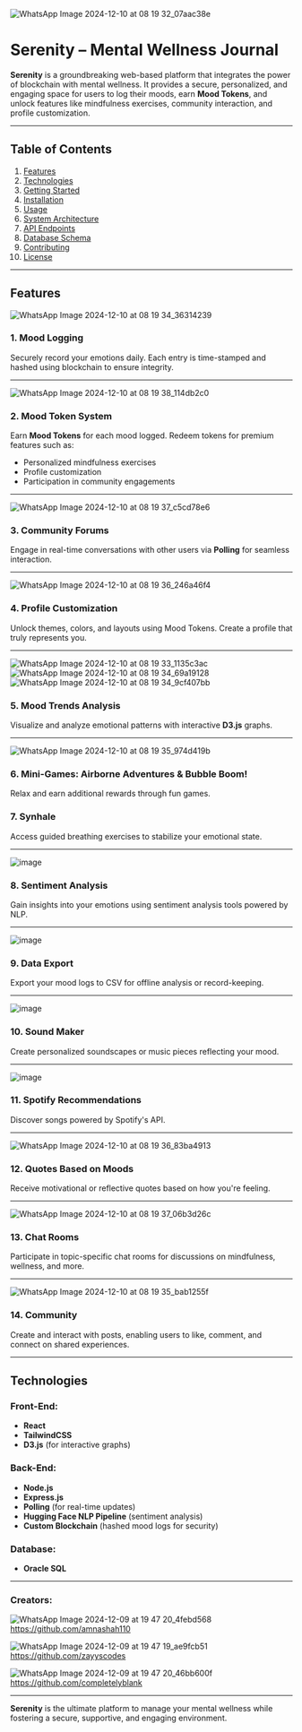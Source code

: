 ![WhatsApp Image 2024-12-10 at 08 19 32_07aac38e](https://github.com/user-attachments/assets/232a2a25-95f9-43be-acea-5f682726c005)

# Serenity – Mental Wellness Journal

**Serenity** is a groundbreaking web-based platform that integrates the power of blockchain with mental wellness. It provides a secure, personalized, and engaging space for users to log their moods, earn **Mood Tokens**, and unlock features like mindfulness exercises, community interaction, and profile customization.

---

## Table of Contents

1. [Features](#features)  
2. [Technologies](#technologies)  
3. [Getting Started](#getting-started)  
4. [Installation](#installation)  
5. [Usage](#usage)  
6. [System Architecture](#system-architecture)  
7. [API Endpoints](#api-endpoints)  
8. [Database Schema](#database-schema)  
9. [Contributing](#contributing)  
10. [License](#license)  

---

## Features <a name="features"></a>

![WhatsApp Image 2024-12-10 at 08 19 34_36314239](https://github.com/user-attachments/assets/83bb5785-db55-4a72-8939-ae5d0aa9020f)

### 1. Mood Logging  
Securely record your emotions daily. Each entry is time-stamped and hashed using blockchain to ensure integrity.  

---
![WhatsApp Image 2024-12-10 at 08 19 38_114db2c0](https://github.com/user-attachments/assets/4e12f07b-ff71-4eee-a032-e00fb755959b)

### 2. Mood Token System  
Earn **Mood Tokens** for each mood logged. Redeem tokens for premium features such as:  
- Personalized mindfulness exercises  
- Profile customization  
- Participation in community engagements  

---
![WhatsApp Image 2024-12-10 at 08 19 37_c5cd78e6](https://github.com/user-attachments/assets/fab072ec-120e-4ebe-b503-b600c37572e5)

### 3. Community Forums  
Engage in real-time conversations with other users via **Polling** for seamless interaction.  

---
![WhatsApp Image 2024-12-10 at 08 19 36_246a46f4](https://github.com/user-attachments/assets/eda7ed7b-354e-4dab-98d2-82ac5b72b9a0)

### 4. Profile Customization  
Unlock themes, colors, and layouts using Mood Tokens. Create a profile that truly represents you.  

---
![WhatsApp Image 2024-12-10 at 08 19 33_1135c3ac](https://github.com/user-attachments/assets/36400874-d68d-4309-9c91-a62b088a9445)
![WhatsApp Image 2024-12-10 at 08 19 34_69a19128](https://github.com/user-attachments/assets/d40bfd5e-65dc-4dbc-8153-e148a4790d34)
![WhatsApp Image 2024-12-10 at 08 19 34_9cf407bb](https://github.com/user-attachments/assets/40519d13-274c-4d62-9422-c68d8beb2e49)

### 5. Mood Trends Analysis  
Visualize and analyze emotional patterns with interactive **D3.js** graphs.  

---
![WhatsApp Image 2024-12-10 at 08 19 35_974d419b](https://github.com/user-attachments/assets/532d5757-0658-42b3-aed9-2a951ca8574c)

### 6. Mini-Games: Airborne Adventures & Bubble Boom!  
Relax and earn additional rewards through fun games.  

### 7. Synhale  
Access guided breathing exercises to stabilize your emotional state.  

---
![image](https://github.com/user-attachments/assets/a77599e9-08c4-4337-97ed-a769d1ba26d4)

### 8. Sentiment Analysis  
Gain insights into your emotions using sentiment analysis tools powered by NLP.  

---
![image](https://github.com/user-attachments/assets/f5f57c3b-a19b-47b5-989c-7e479c84595a)

### 9. Data Export  
Export your mood logs to CSV for offline analysis or record-keeping.  

---
![image](https://github.com/user-attachments/assets/53e91e3c-7ac7-4fa5-bd75-7057d28f51ce)

### 10. Sound Maker  
Create personalized soundscapes or music pieces reflecting your mood.  

---
![image](https://github.com/user-attachments/assets/1122d347-f113-40a5-bfb6-38453d08be93)

### 11. Spotify Recommendations  
Discover songs powered by Spotify's API.  

---
![WhatsApp Image 2024-12-10 at 08 19 36_83ba4913](https://github.com/user-attachments/assets/5f5e2613-37dc-4850-8bda-e53f8a07b7c0)

### 12. Quotes Based on Moods  
Receive motivational or reflective quotes based on how you're feeling.  

---
![WhatsApp Image 2024-12-10 at 08 19 37_06b3d26c](https://github.com/user-attachments/assets/c12acd27-fd8a-486c-8bb4-16e500c2a82d)

### 13. Chat Rooms  
Participate in topic-specific chat rooms for discussions on mindfulness, wellness, and more.  

---
![WhatsApp Image 2024-12-10 at 08 19 35_bab1255f](https://github.com/user-attachments/assets/08d5b52e-dd3d-408d-a4c7-682abf064531)

### 14. Community  
Create and interact with posts, enabling users to like, comment, and connect on shared experiences.  

---

## Technologies <a name="technologies"></a>

### Front-End:  
- **React**  
- **TailwindCSS**  
- **D3.js** (for interactive graphs)  

### Back-End:  
- **Node.js**  
- **Express.js**  
- **Polling** (for real-time updates)  
- **Hugging Face NLP Pipeline** (sentiment analysis)  
- **Custom Blockchain** (hashed mood logs for security)  

### Database:  
- **Oracle SQL**  

---

### Creators:  
![WhatsApp Image 2024-12-09 at 19 47 20_4febd568](https://github.com/user-attachments/assets/5ec3909c-c604-45e2-bad5-95fc4dd77d68)
https://github.com/amnashah110

![WhatsApp Image 2024-12-09 at 19 47 19_ae9fcb51](https://github.com/user-attachments/assets/b52bebf6-7200-4951-a011-4bfbff713542)
https://github.com/zayyscodes

![WhatsApp Image 2024-12-09 at 19 47 20_46bb600f](https://github.com/user-attachments/assets/7265876f-3705-454a-a1ed-7867ad8d49fa)
https://github.com/completelyblank

---

**Serenity** is the ultimate platform to manage your mental wellness while fostering a secure, supportive, and engaging environment.
